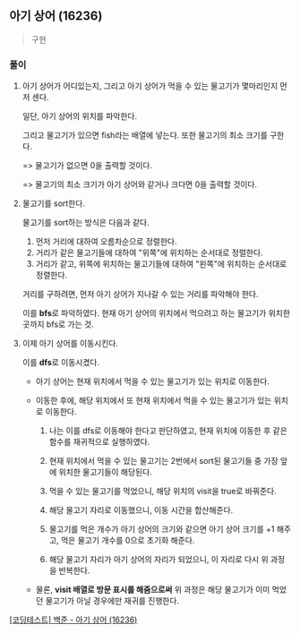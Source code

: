 ## 아기 상어 (16236)
>구현

### 풀이
1. 아기 상어가 어디있는지, 그리고 아기 상어가 먹을 수 있는 물고기가 몇마리인지 먼저 센다.

    일단, 아기 상어의 위치를 파악한다.

    그리고 물고기가 있으면 fish라는 배열에 넣는다. 또한 물고기의 최소 크기를 구한다.

    => 물고기가 없으면 0을 출력할 것이다.

    => 물고기의 최소 크기가 아기 상어와 같거나 크다면 0을 출력할 것이다.


2. 물고기를 sort한다.

    물고기를 sort하는 방식은 다음과 같다.

   1. 먼저 거리에 대하여 오름차순으로 정렬한다.
   2. 거리가 같은 물고기들에 대하여 "위쪽"에 위치하는 순서대로 정렬한다.
   3. 거리가 같고, 위쪽에 위치하는 물고기들에 대하여 "왼쪽"에 위치하는 순서대로 정렬한다.

    거리를 구하려면, 먼저 아기 상어가 지나갈 수 있는 거리를 파악해야 한다.

    이를 **bfs**로 파악하였다. 현재 아기 상어의 위치에서 먹으려고 하는 물고기가 위치한 곳까지 bfs로 가는 것.


3. 이제 아기 상어를 이동시킨다.

    이를 **dfs**로 이동시켰다.

   - 아기 상어는 현재 위치에서 먹을 수 있는 물고기가 있는 위치로 이동한다.

   - 이동한 후에, 해당 위치에서 또 현재 위치에서 먹을 수 있는 물고기가 있는 위치로 이동한다.
       1. 나는 이를 dfs로 이동해야 한다고 판단하였고, 현재 위치에 이동한 후 같은 함수를 재귀적으로 실행하였다.

       2. 현재 위치에서 먹을 수 있는 물고기는 2번에서 sort된 물고기들 중 가장 앞에 위치한 물고기들이 해당된다.

       3. 먹을 수 있는 물고기를 먹었으니, 해당 위치의 visit을 true로 바꿔준다.

       4. 해당 물고기 자리로 이동했으니, 이동 시간을 합산해준다.

       5. 물고기를 먹은 개수가 아기 상어의 크기와 같으면 아기 상어 크기를 +1 해주고, 먹은 물고기 개수를 0으로 초기화 해준다.

       6. 해당 물고기 자리가 아기 상어의 자리가 되었으니, 이 자리로 다시 위 과정을 반복한다.

    - 물론, **visit 배열로 방문 표시를 해줌으로써** 위 과정은 해당 물고기가 이미 먹었던 물고기가 아닐 경우에만 재귀를 진행한다.
  

[[코딩테스트] 백준 - 아기 상어 (16236)](https://blog.naver.com/diddnjs02/222133428570)
